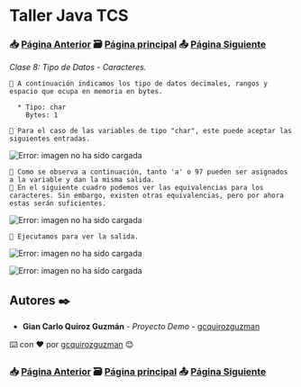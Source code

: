 # Taller Java TCS
### 📥 [Página Anterior](https://github.com/gcquirozguzman/java-tcs-202001/tree/TDDD100001) 🗃️ [Página principal](https://github.com/gcquirozguzman/java-tcs-202001) 📤 [Página Siguiente](https://github.com/gcquirozguzman/java-tcs-202001/tree/TDDB100001)

_Clase 8: Tipo de Datos - Caracteres._

```
📢 A continuación indicamos los tipo de datos decimales, rangos y espacio que ocupa en memoria en bytes.

  * Tipo: char
    Bytes: 1
```

```
📢 Para el caso de las variables de tipo "char", este puede aceptar las siguientes entradas.
```

![Error: imagen no ha sido cargada](https://github.com/gcquirozguzman/java-tcs-202001/blob/Clase-08/imagenes/pagina_8_1.png)

```
📢 Como se observa a continuación, tanto 'a' o 97 pueden ser asignados a la variable y dan la misma salida.
📢 En el siguiente cuadro podemos ver las equivalencias para los caracteres. Sin embargo, existen otras equivalencias, pero por ahora estas serán suficientes.
```

![Error: imagen no ha sido cargada](https://github.com/gcquirozguzman/java-tcs-202001/blob/Clase-08/imagenes/pagina_8_6.png)

```
📢 Ejecutamos para ver la salida.
```

![Error: imagen no ha sido cargada](https://github.com/gcquirozguzman/java-tcs-202001/blob/Clase-08/imagenes/pagina_8_2.png)

![Error: imagen no ha sido cargada](https://github.com/gcquirozguzman/java-tcs-202001/blob/Clase-08/imagenes/pagina_8_3.png)


## Autores ✒️

* **Gian Carlo Quiroz Guzmán** - *Proyecto Demo* - [gcquirozguzman](https://github.com/gcquirozguzman)

⌨️ con ❤️ por [gcquirozguzman](https://github.com/gcquirozguzman) 😊

### 📥 [Página Anterior](https://github.com/gcquirozguzman/java-tcs-202001/tree/TDDD100001) 🗃️ [Página principal](https://github.com/gcquirozguzman/java-tcs-202001) 📤 [Página Siguiente](https://github.com/gcquirozguzman/java-tcs-202001/tree/TDDB100001)
